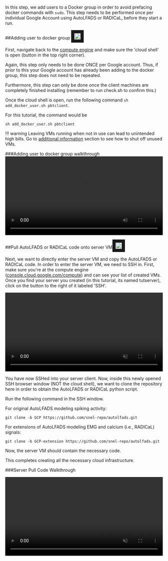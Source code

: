 In this step, we add users to a Docker group in order to avoid prefacing docker commands with `sudo`. This step needs to be performed once per individual Google Account using AutoLFADS or RADICaL, before they start a run.

##Adding user to docker group <a href="https://snel-repo.github.io/autolfads/add_user/#adding-user-to-docker-group-walkthrough"><img src="../img/vidicon.png" alt="IMAGE ALT TEXT HERE" width="20" height="auto" border="10" /></a>

First, navigate back to the [compute engine](https://console.cloud.google.com/compute) and make sure the 'cloud shell' is open (button in the top right corner).

Again, this step only needs to be done ONCE per Google account. Thus, if prior to this your Google account has already been adding to the docker group, this step does not need to be repeated.

Furthermore, this step can only be done once the client machines are completely finished installing (remember to run check.sh to confirm this.) 

Once the cloud shell is open, run the following command `sh add_docker_user.sh pbtclient`.

For this tutorial, the command would be

    sh add_docker_user.sh pbtclient

!!! warning
    Leaving VMs running when not in use can lead to unintended high bills. Go to [additional information](../setupAddInfo) section to see how to shut off unused VMs. 

###Adding user to docker group walkthrough
<video width="100%" height="auto" controls loop>
  <source src="../media/autoLFADS/add_docker_user.mp4" type="video/mp4">
</video>

##Pull AutoLFADS or RADICaL code onto server VM<a href="https://snel-repo.github.io/autolfads/create_infra/#server-pull-code-walkthrough"><img src="../img/vidicon.png" alt="IMAGE ALT TEXT HERE" width="20" height="auto" border="10" /></a>

Next, we want to directly enter the server VM and copy the AutoLFADS or RADICaL code. In order to enter the server VM, we need to SSH in. First, make sure you're at the compute engine ([console.cloud.google.com/compute](https://console.cloud.google.com/compute)) and can see your list of created VMs. Once you find your server you created (in this tutorial, its named tutserver), click on the button to the right of it labeled 'SSH'.

<video width="100%" height="auto" controls muted autoplay loop>
  <source src="../media/autoLFADS/how_to_ssh.mp4" type="video/mp4">
</video>

You have now SSHed into your server client. Now, inside this newly opened SSH browser window (NOT the cloud shell), we want to clone the repository here in order to obtain the AutoLFADS or RADICaL python script.

Run the following command in the SSH window.

For original AutoLFADS modeling spiking activity:

    git clone -b GCP https://github.com/snel-repo/autolfads.git

For extensions of AutoLFADS modeling EMG and calcium (i.e., RADICaL) signals:

    git clone -b GCP-extension https://github.com/snel-repo/autolfads.git

Now, the server VM should contain the necessary code. 

This completes creating all the necessary cloud infrastructure. 

###Server Pull Code Walkthrough

<video width="100%" height="auto" controls muted autoplay loop>
  <source src="../media/autoLFADS/server_pull_code.mp4" type="video/mp4">
</video>
